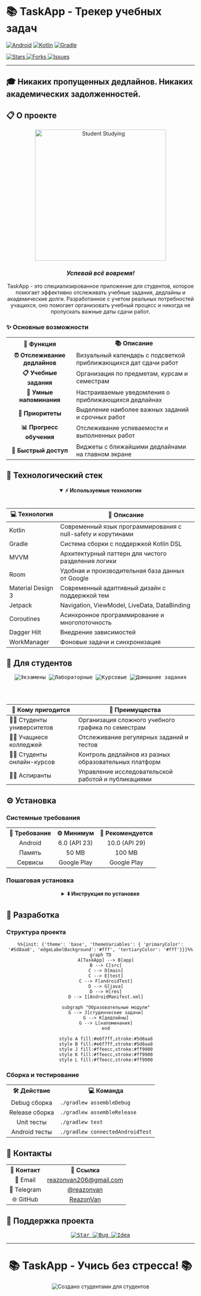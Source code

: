 # 📚 TaskApp - Трекер учебных задач

[![Android](https://img.shields.io/badge/Android-3DDC84?style=for-the-badge&logo=android&logoColor=white)](https://developer.android.com)
[![Kotlin](https://img.shields.io/badge/Kotlin-0095D5?style=for-the-badge&logo=kotlin&logoColor=white)](https://kotlinlang.org)
[![Gradle](https://img.shields.io/badge/Gradle-02303A?style=for-the-badge&logo=gradle&logoColor=white)](https://gradle.org)

<a href="https://github.com/ReazonVan/TaskApp/stargazers">
  <img src="https://img.shields.io/github/stars/ReazonVan/TaskApp.svg?style=for-the-badge" alt="Stars">
</a>
<a href="https://github.com/ReazonVan/TaskApp/network">
  <img src="https://img.shields.io/github/forks/ReazonVan/TaskApp.svg?style=for-the-badge" alt="Forks">
</a>
<a href="https://github.com/ReazonVan/TaskApp/issues">
  <img src="https://img.shields.io/github/issues/ReazonVan/TaskApp.svg?style=for-the-badge" alt="Issues">
</a>

---

## 🎓 Никаких пропущенных дедлайнов. Никаких академических задолженностей.

## 📋 О проекте

<div align="center">

<img src="https://media.giphy.com/media/v1.Y2lkPTc5MGI3NjExdm95ZjE2N3NsdWFiOTVnNWU5a2puaG92cnpxc2U0YjIydG5idnh5ciZlcD12MV9pbnRlcm5hbF9naWZzX2dpZklkJmN0PWc/l46Cy1rHbQ92uuLXa/giphy.gif" width="350" alt="Student Studying">

<h3><i>Успевай всё вовремя!</i></h3>

</div>

<div align="center">

TaskApp - это специализированное приложение для студентов, которое помогает эффективно отслеживать учебные задания, дедлайны и академические долги. Разработанное с учетом реальных потребностей учащихся, оно помогает организовать учебный процесс и никогда не пропускать важные даты сдачи работ.

</div>

### ✨ Основные возможности

<div align="center">

<table>
  <tr>
    <th align="center">📝 Функция</th>
    <th align="center">📚 Описание</th>
  </tr>
  <tr>
    <td align="center"><b>⏰ Отслеживание дедлайнов</b></td>
    <td>Визуальный календарь с подсветкой приближающихся дат сдачи работ</td>
  </tr>
  <tr>
    <td align="center"><b>📋 Учебные задания</b></td>
    <td>Организация по предметам, курсам и семестрам</td>
  </tr>
  <tr>
    <td align="center"><b>🔔 Умные напоминания</b></td>
    <td>Настраиваемые уведомления о приближающихся дедлайнах</td>
  </tr>
  <tr>
    <td align="center"><b>🎯 Приоритеты</b></td>
    <td>Выделение наиболее важных заданий и срочных работ</td>
  </tr>
  <tr>
    <td align="center"><b>📊 Прогресс обучения</b></td>
    <td>Отслеживание успеваемости и выполненных работ</td>
  </tr>
  <tr>
    <td align="center"><b>📱 Быстрый доступ</b></td>
    <td>Виджеты с ближайшими дедлайнами на главном экране</td>
  </tr>
</table>

</div>

## 🚀 Технологический стек

<div align="center">

<details open>
<summary><b>⚡ Используемые технологии</b></summary>
<br>

| 💻 Технология | 📝 Описание |
|---------------|-------------|
| Kotlin | Современный язык программирования с null-safety и корутинами |
| Gradle | Система сборки с поддержкой Kotlin DSL |
| MVVM | Архитектурный паттерн для чистого разделения логики |
| Room | Удобная и производительная база данных от Google |
| Material Design 3 | Современный адаптивный дизайн с поддержкой тем |
| Jetpack | Navigation, ViewModel, LiveData, DataBinding |
| Coroutines | Асинхронное программирование и многопоточность |
| Dagger Hilt | Внедрение зависимостей |
| WorkManager | Фоновые задачи и синхронизация |

</details>

</div>

## 🎯 Для студентов

<div align="center">

<kbd>
<img src="https://img.shields.io/badge/Экзамены-FF5555?style=for-the-badge" alt="Экзамены">
<img src="https://img.shields.io/badge/Лабораторные-44CC11?style=for-the-badge" alt="Лабораторные">
<img src="https://img.shields.io/badge/Курсовые-3366FF?style=for-the-badge" alt="Курсовые">
<img src="https://img.shields.io/badge/Домашние_задания-FF9900?style=for-the-badge" alt="Домашние задания">
</kbd>

<br><br>

| 👥 Кому пригодится | 📝 Преимущества |
|-----------|-------------|
| 👨‍🎓 Студенты университетов | Организация сложного учебного графика по семестрам |
| 👩‍🎓 Учащиеся колледжей | Отслеживание регулярных заданий и тестов |
| 👨‍💻 Студенты онлайн-курсов | Контроль дедлайнов из разных образовательных платформ |
| 👩‍🏫 Аспиранты | Управление исследовательской работой и публикациями |

</div>

## ⚙️ Установка

### Системные требования

<div align="center">

<table>
  <tr>
    <th align="center">📱 Требование</th>
    <th align="center">⚙️ Минимум</th>
    <th align="center">🚀 Рекомендуется</th>
  </tr>
  <tr>
    <td align="center">Android</td>
    <td align="center">6.0 (API 23)</td>
    <td align="center">10.0 (API 29)</td>
  </tr>
  <tr>
    <td align="center">Память</td>
    <td align="center">50 MB</td>
    <td align="center">100 MB</td>
  </tr>
  <tr>
    <td align="center">Сервисы</td>
    <td align="center">Google Play</td>
    <td align="center">Google Play</td>
  </tr>
</table>

</div>

### Пошаговая установка

<div align="center">

<details>
<summary><b>⬇️ Инструкция по установке</b></summary>
<br>

```bash
# 1️⃣ Клонируйте репозиторий
git clone https://github.com/ReazonVan/TaskApp.git
cd TaskApp

# 2️⃣ Откройте проект в Android Studio (2022.1.1 или новее)

# 3️⃣ Синхронизируйте зависимости
./gradlew build

# 4️⃣ Запустите приложение на эмуляторе или устройстве
```

</details>

</div>

## 🔧 Разработка

### Структура проекта

<div align="center">

```mermaid
%%{init: {'theme': 'base', 'themeVariables': { 'primaryColor': '#5d8aa8', 'edgeLabelBackground':'#fff', 'tertiaryColor': '#fff'}}}%%
graph TD
    A[TaskApp] --> B[app]
    B --> C[src]
    C --> D[main]
    C --> E[test]
    C --> F[androidTest]
    D --> G[java]
    D --> H[res]
    D --> I[AndroidManifest.xml]
    
    subgraph "Образовательные модули"
    G --> J[студенческие задачи]
    G --> K[дедлайны]
    G --> L[напоминания]
    end
    
    style A fill:#e6f7ff,stroke:#5d8aa8
    style B fill:#e6f7ff,stroke:#5d8aa8
    style J fill:#ffeecc,stroke:#ff9900
    style K fill:#ffeecc,stroke:#ff9900
    style L fill:#ffeecc,stroke:#ff9900
```

</div>

### Сборка и тестирование

<div align="center">

<table>
  <tr>
    <th align="center">🛠️ Действие</th>
    <th align="center">💻 Команда</th>
  </tr>
  <tr>
    <td align="center">Debug сборка</td>
    <td><code>./gradlew assembleDebug</code></td>
  </tr>
  <tr>
    <td align="center">Release сборка</td>
    <td><code>./gradlew assembleRelease</code></td>
  </tr>
  <tr>
    <td align="center">Unit тесты</td>
    <td><code>./gradlew test</code></td>
  </tr>
  <tr>
    <td align="center">Android тесты</td>
    <td><code>./gradlew connectedAndroidTest</code></td>
  </tr>
</table>

</div>

## 📧 Контакты

<div align="center">

<table>
  <tr>
    <th align="center">📱 Контакт</th>
    <th align="center">🔗 Ссылка</th>
  </tr>
  <tr>
    <td align="center">📧 Email</td>
    <td align="center"><a href="mailto:reazonvan206@gmail.com">reazonvan206@gmail.com</a></td>
  </tr>
  <tr>
    <td align="center">💬 Telegram</td>
    <td align="center"><a href="https://t.me/reazonvan">@reazonvan</a></td>
  </tr>
  <tr>
    <td align="center">🌐 GitHub</td>
    <td align="center"><a href="https://github.com/ReazonVan">ReazonVan</a></td>
  </tr>
</table>

</div>

## 🤝 Поддержка проекта

<div align="center">

<kbd>
<a href="https://github.com/ReazonVan/TaskApp">
  <img src="https://img.shields.io/badge/⭐_Поставьте_звезду-FFAC33?style=for-the-badge&logo=github&logoColor=white" alt="Star">
</a>
<a href="https://github.com/ReazonVan/TaskApp/issues">
  <img src="https://img.shields.io/badge/🐛_Сообщить_об_ошибке-FF5252?style=for-the-badge&logo=github&logoColor=white" alt="Bug">
</a>
<a href="https://github.com/ReazonVan/TaskApp/issues">
  <img src="https://img.shields.io/badge/💡_Предложить_идею-00C853?style=for-the-badge&logo=github&logoColor=white" alt="Idea">
</a>
</kbd>

</div>

---

<div align="center">
  
<h1>📚 TaskApp - Учись без стресса! 📚</h1>

<img src="https://img.shields.io/badge/Создано_студентами_для_студентов-5D8AA8?style=for-the-badge" alt="Создано студентами для студентов">

</div> 